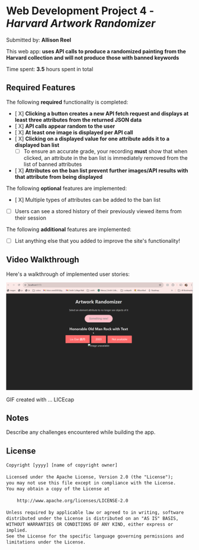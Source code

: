 # Web Development Project 4 - *Harvard Artwork Randomizer*

Submitted by: **Allison Reel**

This web app: **uses API calls to produce a randomized painting from the Harvard collection and will not produce those with banned keywords**

Time spent: **3.5** hours spent in total

## Required Features

The following **required** functionality is completed:

- [ X] **Clicking a button creates a new API fetch request and displays at least three attributes from the returned JSON data**
- [ X] **API calls appear random to the user**
- [ X] **At least one image is displayed per API call**
- [ X] **Clicking on a displayed value for one attribute adds it to a displayed ban list**
  - [ ] To ensure an accurate grade, your recording **must** show that when clicked, an attribute in the ban list is immediately removed from the list of banned attributes
- [ X] **Attributes on the ban list prevent further images/API results with that attribute from being displayed**

The following **optional** features are implemented:

- [ X] Multiple types of attributes can be added to the ban list
- [ ] Users can see a stored history of their previously viewed items from their session

The following **additional** features are implemented:

* [ ] List anything else that you added to improve the site's functionality!

## Video Walkthrough

Here's a walkthrough of implemented user stories:

<img src='./walkthrough_project4.gif' title='Video Walkthrough' width='' alt='Video Walkthrough' />

<!-- Replace this with whatever GIF tool you used! -->
GIF created with ...  LICEcap
<!-- Recommended tools:
[Kap](https://getkap.co/) for macOS
[ScreenToGif](https://www.screentogif.com/) for Windows
[peek](https://github.com/phw/peek) for Linux. -->

## Notes

Describe any challenges encountered while building the app.

## License

    Copyright [yyyy] [name of copyright owner]

    Licensed under the Apache License, Version 2.0 (the "License");
    you may not use this file except in compliance with the License.
    You may obtain a copy of the License at

        http://www.apache.org/licenses/LICENSE-2.0

    Unless required by applicable law or agreed to in writing, software
    distributed under the License is distributed on an "AS IS" BASIS,
    WITHOUT WARRANTIES OR CONDITIONS OF ANY KIND, either express or implied.
    See the License for the specific language governing permissions and
    limitations under the License.

